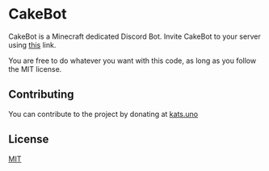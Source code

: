 # CakeBot

CakeBot is a Minecraft dedicated Discord Bot. Invite CakeBot to your server using [this](https://kats.uno/cakebot/invite) link.

You are free to do whatever you want with this code, as long as you follow the MIT license.

## Contributing
You can contribute to the project by donating at [kats.uno](https://kats.uno/cakebot/donate)
## License

[MIT](https://choosealicense.com/licenses/mit/)
